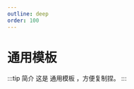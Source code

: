 ```yaml
---
outline: deep
order: 100
---
```


# 通用模板

<ArticleMetadata />

:::tip 简介
这是 通用模板 ，方便复制捏。
:::

<LastUpdated time="2024/11/1 12:00:00"/>
